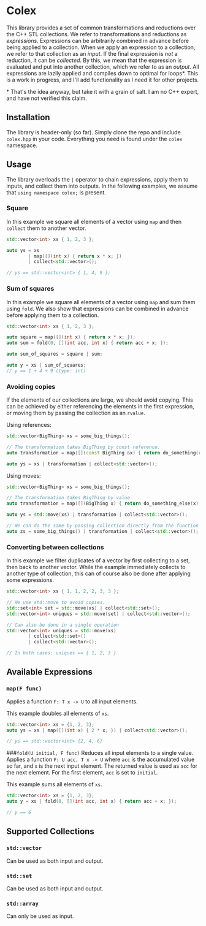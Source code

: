 # Colex

This library provides a set of common transformations
and reductions over the C++ STL collections. We refer to
transformations and reductions as _expressions_. Expressions
can be arbitrarily combined in advance before being applied
to a collection. When we apply an expression to a collection,
we refer to that collection as an _input_. 
If the final expression is _not_ a reduction,
it can be _collected_. By this, we mean that the expression is evaluated
and put into another collection, which we refer to as an _output_.
All expressions are lazily applied and compiles down to 
optimal for loops*. This is a work in progress, and I'll
add functionality as I need it for other projects.

&#8291;* That's the idea anyway, but take it with a grain of salt. 
I am no C++ expert, and have not verified this claim.

## Installation
The library is header-only (so far). Simply clone the
repo and include `colex.hpp` in your code. Everything
you need is found under the `colex` namespace.

## Usage
The library overloads the `|` operator
to chain expressions, apply them to inputs,
and collect them into outputs. In the following
examples, we assume that `using namespace colex;` is
present.

### Square
In this example we square all elements of a vector
using `map` and then `collect` them to another vector.
```cpp
std::vector<int> xs { 1, 2, 3 };

auto ys = xs
        | map([](int x) { return x * x; }) 
        | collect<std::vector>();

// ys == std::vector<int> { 1, 4, 9 };
```

### Sum of squares
In this example we square all elements of a vector using `map`
and sum them using `fold`. We also show that expressions can
be combined in advance before applying them to a collection.
```cpp
std::vector<int> xs { 1, 2, 3 };

auto square = map([](int x) { return x * x; });
auto sum = fold(0, [](int acc, int x) { return acc + x; });

auto sum_of_squares = square | sum;

auto y = xs | sum_of_squares;
// y == 1 + 4 + 9 (type: int)
```

### Avoiding copies
If the elements of our collections are large, we should
avoid copying. This can be achieved by either referencing
the elements in the first expression, or moving them
by passing the collection as an `rvalue`.

Using references:
```cpp
std::vector<BigThing> xs = some_big_things();

// The transformation takes BigThing by const reference.
auto transformation = map([](const BigThing &x) { return do_something(x); });

auto ys = xs | transformation | collect<std::vector>();
```

Using moves:
```cpp
std::vector<BigThing> xs = some_big_things();

// The transformation takes BigThing by value
auto transformation = map([](BigThing x) { return do_something_else(x); });

auto ys = std::move(xs) | transformation | collect<std::vector>();

// We can do the same by passing collection directly from the function
auto zs = some_big_things() | transformation | collect<std::vector>();
```

### Converting between collections
In this example we filter duplicates of a vector by first collecting
to a set, then back to another vector. 
While the example immediately collects to another type of collection,
this can of course also be done after applying some expressions.
```cpp
std::vector<int> xs { 1, 1, 2, 2, 3, 3 };

// We use std::move to avoid copies.
std::set<int> set = std::move(xs) | collect<std::set>();
std::vector<int> uniques = std::move(set) | collect<std::vector>();

// Can also be done in a single operation
std::vector<int> uniques = std::move(xs) 
        | collect<std::set>() 
        | collect<std::vector>();

// In both cases: uniques == { 1, 2, 3 }
```

## Available Expressions
### `map(F func)`
Applies a function `F: T x -> U` to all input elements.

This example doubles all elements of `xs`.
```cpp
std::vector<int> xs = {1, 2, 3};
auto ys = xs | map([](int x) { 2 * x; }) | collect<std::vector>();

// ys == std::vector<int> {2, 4, 6}
```
  
###`fold(U initial, F func)` 
Reduces all input elements to a single value.
Applies a function `F: U acc, T x -> U` where `acc` is the accumulated
value so far, and `x` is the next input element. The returned value
is used as `acc` for the next element. For the first element,
`acc` is set to `initial`.

This example sums all elements of `xs`.
```cpp
std::vector<int> xs = {1, 2, 3};
auto y = xs | fold(0, [](int acc, int x) { return acc + x; });

// y == 6
```

## Supported Collections
### `std::vector`
Can be used as both input and output.

### `std::set`
Can be used as both input and output.

### `std::array`
Can only be used as input.
